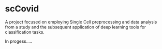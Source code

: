 # scCovid
A project focused on employing Single Cell preprocessing and data analysis from a study and the subsequent application of deep learning tools for classification tasks.


In progess.....
